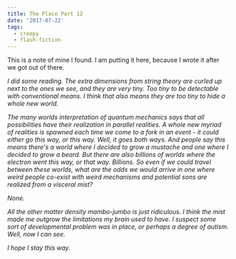 ```yaml
---
title: The Place Part 12
date: '2017-07-22'
tags:
  - creepy
  - flash-fiction
---
```


This is a note of mine I found. I am putting it here, because I wrote it after
we got out of there.

<!-- truncate -->

_I did some reading. The extra dimensions from string theory are curled up next
to the ones we see, and they are very tiny. Too tiny to be detectable with
conventional means. I think that also means they are too tiny to hide a whole
new world._

_The many worlds interpretation of quantum mechanics says that all possibilities
have their realization in parallel realities. A whole new myriad of realities is
spawned each time we come to a fork in an event - it could either go this way,
or this way. Well, it goes both ways. And people say this means there's a world
where I decided to grow a mustache and one where I decided to grow a beard. But
there are also billions of worlds where the electron went this way, or that way.
Billions. So even if we could travel between these worlds, what are the odds we
would arrive in one where weird people co-exist with weird mechanisms and
potential sons are realized from a visceral mist?_

_None._

_All the other matter density mambo-jumbo is just ridiculous. I think the mist
made me outgrow the limitations my brain used to have. I suspect some sort of
developmental problem was in place, or perhaps a degree of autism. Well, now I
can see._

_I hope I stay this way._
